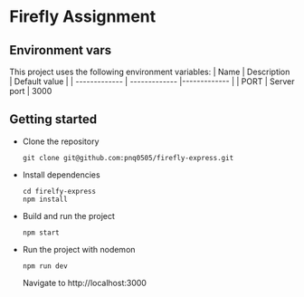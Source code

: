 # Firefly Assignment

## Environment vars

This project uses the following environment variables:
| Name | Description | Default value |
| ------------- | ------------- |------------- |
| PORT | Server port | 3000

## Getting started

- Clone the repository

  ```
  git clone git@github.com:pnq0505/firefly-express.git
  ```

- Install dependencies

  ```
  cd firelfy-express
  npm install
  ```

- Build and run the project

  ```
  npm start
  ```

- Run the project with nodemon

  ```
  npm run dev
  ```

  Navigate to http://localhost:3000
